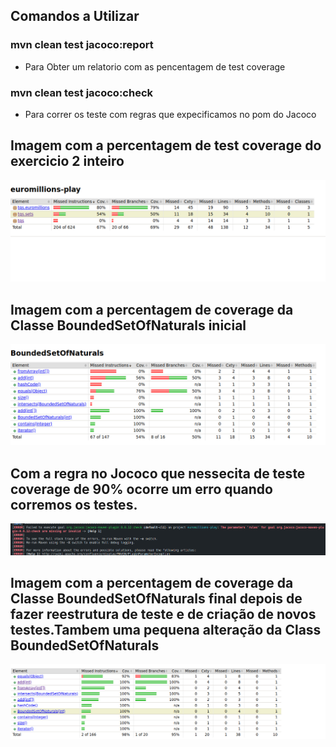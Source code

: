 ## Comandos a Utilizar

### mvn clean test jacoco:report
- Para Obter um relatorio com as pencentagem de test coverage
### mvn clean test jacoco:check
- Para correr os teste com regras que expecificamos no pom do Jacoco


## Imagem com a percentagem de test coverage do exercicio 2 inteiro 
![alt text](images/image-1.png)
## Imagem com a percentagem de coverage da Classe BoundedSetOfNaturals inicial
![alt text](images/image.png)
## Com a regra no Jococo que nessecita de teste coverage de 90% ocorre um erro quando corremos os testes.
![alt text](images/image-2.png)
## Imagem com a percentagem de coverage da Classe BoundedSetOfNaturals final depois de fazer reestrutura de teste e de criação de novos testes.Tambem uma pequena alteração da Class BoundedSetOfNaturals
![alt text](images/image-3.png)